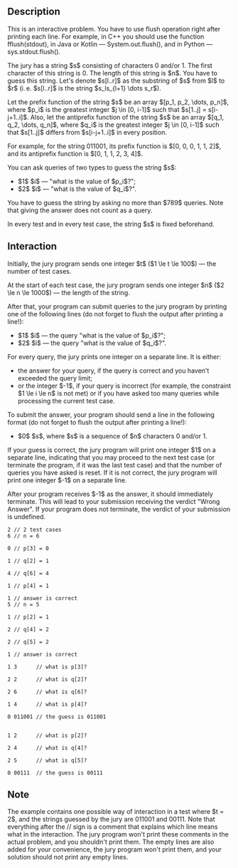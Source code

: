 ## Description

<div><p><span class="tex-font-style-bf">This is an interactive problem. You have to use <span class="tex-font-style-tt">flush</span> operation right after printing each line. For example, in C++ you should use the function <span class="tex-font-style-tt">fflush(stdout)</span>, in Java or Kotlin — <span class="tex-font-style-tt">System.out.flush()</span>, and in Python — <span class="tex-font-style-tt">sys.stdout.flush()</span>.</span></p><p>The jury has a string $s$ consisting of characters <span class="tex-font-style-tt">0</span> and/or <span class="tex-font-style-tt">1</span>. The first character of this string is <span class="tex-font-style-tt">0</span>. The length of this string is $n$. You have to guess this string. Let's denote $s[l..r]$ as the substring of $s$ from $l$ to $r$ (i. e. $s[l..r]$ is the string $s_ls_{l+1} \dots s_r$).</p><p>Let the <span class="tex-font-style-it">prefix function</span> of the string $s$ be an array $[p_1, p_2, \dots, p_n]$, where $p_i$ is the greatest integer $j \in [0, i-1]$ such that $s[1..j] = s[i-j+1..i]$. Also, let the <span class="tex-font-style-it">antiprefix function</span> of the string $s$ be an array $[q_1, q_2, \dots, q_n]$, where $q_i$ is the greatest integer $j \in [0, i-1]$ such that $s[1..j]$ differs from $s[i-j+1..i]$ in <span class="tex-font-style-bf">every</span> position.</p><p>For example, for the string <span class="tex-font-style-tt">011001</span>, its <span class="tex-font-style-it">prefix function</span> is $[0, 0, 0, 1, 1, 2]$, and its <span class="tex-font-style-it">antiprefix function</span> is $[0, 1, 1, 2, 3, 4]$.</p><p>You can ask queries of two types to guess the string $s$:</p><ul> <li> $1$ $i$ — "what is the value of $p_i$?"; </li><li> $2$ $i$ — "what is the value of $q_i$?". </li></ul><p>You have to guess the string by asking no more than $789$ queries. Note that giving the answer does not count as a query.</p><p><span class="tex-font-style-bf">In every test and in every test case, the string $s$ is fixed beforehand</span>.</p></div><div><h2>Interaction</h2><p>Initially, the jury program sends one integer $t$ ($1 \le t \le 100$) — the number of test cases.</p><p>At the start of each test case, the jury program sends one integer $n$ ($2 \le n \le 1000$) — the length of the string.</p><p>After that, your program can submit queries to the jury program by printing one of the following lines <span class="tex-font-style-bf">(do not forget to flush the output after printing a line!)</span>:</p><ul> <li> $1$ $i$ — the query "what is the value of $p_i$?"; </li><li> $2$ $i$ — the query "what is the value of $q_i$?". </li></ul><p>For every query, the jury prints one integer on a separate line. It is either:</p><ul> <li> the answer for your query, if the query is correct and you haven't exceeded the query limit; </li><li> or the integer $-1$, if your query is incorrect (for example, the constraint $1 \le i \le n$ is not met) or if you have asked too many queries while processing the current test case. </li></ul><p>To submit the answer, your program should send a line in the following format <span class="tex-font-style-bf">(do not forget to flush the output after printing a line!)</span>:</p><ul> <li> $0$ $s$, where $s$ is a sequence of $n$ characters <span class="tex-font-style-tt">0</span> and/or <span class="tex-font-style-tt">1</span>. </li></ul><p>If your guess is correct, the jury program will print one integer $1$ on a separate line, indicating that you may proceed to the next test case (or terminate the program, if it was the last test case) and that the number of queries you have asked is reset. If it is not correct, the jury program will print one integer $-1$ on a separate line.</p><p>After your program receives $-1$ as the answer, it should immediately terminate. This will lead to your submission receiving the verdict "Wrong Answer". If your program does not terminate, the verdict of your submission is undefined.</p></div>





```input1
2 // 2 test cases
6 // n = 6

0 // p[3] = 0

1 // q[2] = 1

4 // q[6] = 4

1 // p[4] = 1

1 // answer is correct
5 // n = 5

1 // p[2] = 1

2 // q[4] = 2

2 // q[5] = 2

1 // answer is correct
```




```output1
1 3      // what is p[3]?

2 2      // what is q[2]?

2 6      // what is q[6]?

1 4      // what is p[4]?

0 011001 // the guess is 011001


1 2      // what is p[2]?

2 4      // what is q[4]?

2 5      // what is q[5]?

0 00111  // the guess is 00111
```



## Note

<p>The example contains one possible way of interaction in a test where $t = 2$, and the strings guessed by the jury are <span class="tex-font-style-tt">011001</span> and <span class="tex-font-style-tt">00111</span>. Note that everything after the <span class="tex-font-style-tt">//</span> sign is a comment that explains which line means what in the interaction. <span class="tex-font-style-bf">The jury program won't print these comments in the actual problem, and you shouldn't print them</span>. The empty lines are also added for your convenience, <span class="tex-font-style-bf">the jury program won't print them, and your solution should not print any empty lines</span>.</p>

